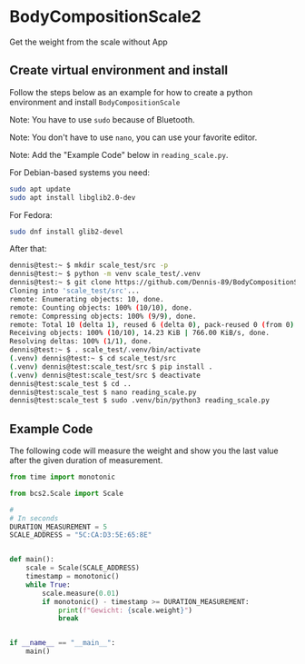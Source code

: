 # BodyCompositionScale2
Get the weight from the scale without App

Create virtual environment and install
---------------------

Follow the steps below as an example for how to create a python environment and install `BodyCompositionScale`

Note: You have to use `sudo` because of Bluetooth.

Note: You don't have to use `nano`, you can use your favorite editor. 

Note: Add the "Example Code" below in `reading_scale.py`.


For Debian-based systems you need:
```bash
sudo apt update
sudo apt install libglib2.0-dev
```
For Fedora:
```bash
sudo dnf install glib2-devel
```
After that:
```bash
dennis@test:~ $ mkdir scale_test/src -p
dennis@test:~ $ python -m venv scale_test/.venv
dennis@test:~ $ git clone https://github.com/Dennis-89/BodyCompositionScale2.git scale_test/src/
Cloning into 'scale_test/src'...
remote: Enumerating objects: 10, done.
remote: Counting objects: 100% (10/10), done.
remote: Compressing objects: 100% (9/9), done.
remote: Total 10 (delta 1), reused 6 (delta 0), pack-reused 0 (from 0)
Receiving objects: 100% (10/10), 14.23 KiB | 766.00 KiB/s, done.
Resolving deltas: 100% (1/1), done.
dennis@test:~ $ . scale_test/.venv/bin/activate
(.venv) dennis@test:~ $ cd scale_test/src
(.venv) dennis@test:scale_test/src $ pip install .
(.venv) dennis@test:scale_test/src $ deactivate
dennis@test:scale_test $ cd ..
dennis@test:scale_test $ nano reading_scale.py
dennis@test:scale_test $ sudo .venv/bin/python3 reading_scale.py
```

## Example Code

The following code will measure the weight and show you the last value
after the given duration of measurement.

```python
from time import monotonic

from bcs2.Scale import Scale

#
# In seconds
DURATION_MEASUREMENT = 5
SCALE_ADDRESS = "5C:CA:D3:5E:65:8E"


def main():
    scale = Scale(SCALE_ADDRESS)
    timestamp = monotonic()
    while True:
        scale.measure(0.01)
        if monotonic() - timestamp >= DURATION_MEASUREMENT:
            print(f"Gewicht: {scale.weight}")
            break


if __name__ == "__main__":
    main()

```
